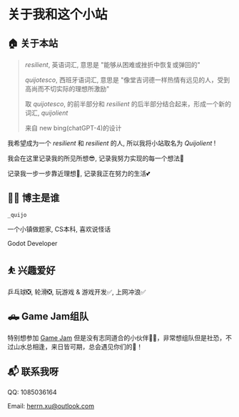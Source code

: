 # 关于我和这个小站


## 🏠 关于本站

> *resilient*, 英语词汇, 意思是 "能够从困难或挫折中恢复或弹回的" 
> 
> *quijotesco*, 西班牙语词汇, 意思是 "像堂吉诃德一样热情有远见的人，受到高尚而不切实际的理想所激励"
>
> 取 *quijotesco*, 的前半部分和 *resilient* 的后半部分结合起来，形成一个新的词汇, *quijolient*
>
> 来自 new bing(chatGPT-4)的设计

我希望成为一个 *resilient* 和 *resilient* 的人, 所以我将小站取名为 *Quijolient* !

我会在这里记录我的所见所想😎, 记录我努力实现的每一个想法🧠

记录我一步一步靠近理想🔆, 记录我正在努力的生活💕

## 👨‍💻 博主是谁
`_quijo`

一个小镇做题家, CS本科, 喜欢说怪话

Godot Developer


## ⛹ 兴趣爱好
乒乓球❎, 轮滑❎, 玩游戏 & 游戏开发✅, 上网冲浪✅


## 🛻 Game Jam组队
特别想参加 [Game Jam](https://itch.io/jam/godot-wild-jam-48) 但是没有志同道合的小伙伴🤦‍♂️，非常想组队但是社恐，不过山水总相逢，来日皆可期，总会遇见你们的🤡！


## 📬 联系我呀
QQ: 1085036164

Email: herrn.xu@outlook.com

